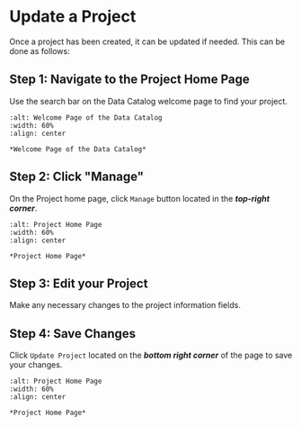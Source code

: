 # Update a Project
Once a project has been created, it can be updated if needed.
This can be done as follows:

## Step 1: Navigate to the Project Home Page 
Use the search bar on the Data Catalog welcome page to find your project.


```{figure} ../../../_static/images/search_project.png
:alt: Welcome Page of the Data Catalog
:width: 60%
:align: center

*Welcome Page of the Data Catalog*

```


## Step 2: Click "Manage" 
On the Project home page, click `Manage` button located in the ***top-right corner***.


```{figure} ../../../_static/images/manage_button.png
:alt: Project Home Page
:width: 60%
:align: center

*Project Home Page*

```


## Step 3: Edit your Project
Make any necessary changes to the project information fields.


## Step 4: Save Changes
Click `Update Project` located on the ***bottom right corner*** of the page to save your changes.

```{figure} ../../../_static/images/update_button.png
:alt: Project Home Page
:width: 60%
:align: center

*Project Home Page*

```
